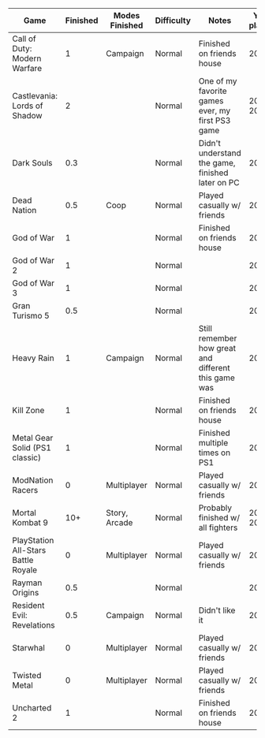 | Game                                | Finished | Modes Finished | Difficulty | Notes                                                | Year played |
| ----------------------------------- | -------- | -------------- | ---------- | ---------------------------------------------------- | ----------- |
| Call of Duty: Modern Warfare        | 1        | Campaign       | Normal     | Finished on friends house                            | 2006        |
| Castlevania: Lords of Shadow        | 2        |                | Normal     | One of my favorite games ever, my first PS3 game     | 2011-2013   |
| Dark Souls                          | 0.3      |                | Normal     | Didn't understand the game, finished later on PC     | 2011        |
| Dead Nation                         | 0.5      | Coop           | Normal     | Played casually w/ friends                           | 2017        |
| God of War                          | 1        |                | Normal     | Finished on friends house                            | 2015        |
| God of War 2                        | 1        |                | Normal     |                                                      | 2018        |
| God of War 3                        | 1        |                | Normal     |                                                      | 2018        |
| Gran Turismo 5                      | 0.5      |                | Normal     |                                                      | 2012        |
| Heavy Rain                          | 1        | Campaign       | Normal     | Still remember how great and different this game was | 2012        |
| Kill Zone                           | 1        |                | Normal     | Finished on friends house                            | 2006        |
| Metal Gear Solid (PS1 classic)      | 1        |                | Normal     | Finished multiple times on PS1                       | 2018        |
| ModNation Racers                    | 0        | Multiplayer    | Normal     | Played casually w/ friends                           | 2017        |
| Mortal Kombat 9                     | 10+      | Story, Arcade  | Normal     | Probably finished w/ all fighters                    | 2011-2013   |
| PlayStation All-Stars Battle Royale | 0        | Multiplayer    | Normal     | Played casually w/ friends                           | 2017        |
| Rayman Origins                      | 0.5      |                | Normal     |                                                      | 2012        |
| Resident Evil: Revelations          | 0.5      | Campaign       | Normal     | Didn't like it                                       | 2018        |
| Starwhal                            | 0        | Multiplayer    | Normal     | Played casually w/ friends                           | 2017        |
| Twisted Metal                       | 0        | Multiplayer    | Normal     | Played casually w/ friends                           | 2017        |
| Uncharted 2                         | 1        |                | Normal     | Finished on friends house                            | 2006        |
